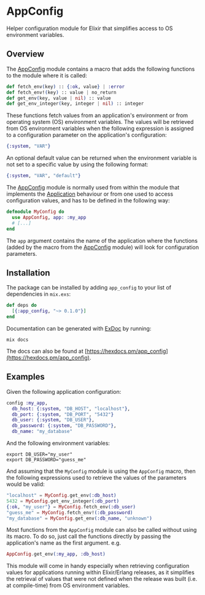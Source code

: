 # AppConfig

Helper configuration module for Elixir that simplifies access to OS environment
variables.


## Overview

The [AppConfig](lib/app_config.ex) module contains a macro that adds the
following functions to the module where it is called:

```elixir
def fetch_env(key) :: {:ok, value} | :error
def fetch_env!(key) :: value | no_return
def get_env(key, value | nil) :: value
def get_env_integer(key, integer | nil) :: integer
```

These functions fetch values from an application's environment or from
operating system (OS) environment variables. The values will be retrieved
from OS environment variables when the following expression is assigned to a
configuration parameter on the application's configuration:

```elixir
{:system, "VAR"}
```

An optional default value can be returned when the environment variable is
not set to a specific value by using the following format:

```elixir
{:system, "VAR", "default"}
```

The [AppConfig](lib/app_config.ex) module is normally used from within the module
that implements the [Application](https://hexdocs.pm/elixir/Application.html#content)
behaviour or from one used to access configuration values, and has to be
defined in the following way:

```elixir
defmodule MyConfig do
  use AppConfig, app: :my_app
  # [...]
end
```

The `app` argument contains the name of the application where the functions
(added by the macro from the [AppConfig](lib/app_config.ex) module) will look
for configuration parameters.


## Installation

The package can be installed by adding `app_config` to your list of
dependencies in `mix.exs`:

```elixir
def deps do
  [{:app_config, "~> 0.1.0"}]
end
```

Documentation can be generated with [ExDoc](https://github.com/elixir-lang/ex_doc)
by running:

    mix docs
    
The docs can also be found at [https://hexdocs.pm/app_config](https://hexdocs.pm/app_config).


## Examples

Given the following application configuration:

```elixir
config :my_app,
  db_host: {:system, "DB_HOST", "localhost"},
  db_port: {:system, "DB_PORT", "5432"}
  db_user: {:system, "DB_USER"},
  db_password: {:system, "DB_PASSWORD"},
  db_name: "my_database"
```

And the following environment variables:

    export DB_USER="my_user"
    export DB_PASSWORD="guess_me"

And assuming that the `MyConfig` module is using the `AppConfig` macro, then
the following expressions used to retrieve the values of the parameters would
be valid:

```elixir
"localhost" = MyConfig.get_env(:db_host)
5432 = MyConfig.get_env_integer(:db_port)
{:ok, "my_user"} = MyConfig.fetch_env(:db_user)
"guess_me" = MyConfig.fetch_env!(:db_password)
"my_database" = MyConfig.get_env(:db_name, "unknown")
```

Most functions from the `AppConfig` module can also be called without using its
macro. To do so, just call the functions directly by passing the application's
name as the first argument. e.g.

```elixir
AppConfig.get_env(:my_app, :db_host)
```

This module will come in handy especially when retrieving configuration
values for applications running within Elixir/Erlang releases, as it simplifies
the retrieval of values that were not defined when the release was built (i.e. at
compile-time) from OS environment variables.
